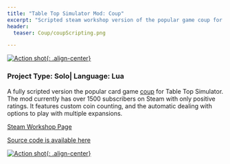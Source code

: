 ```yaml
---
title: "Table Top Simulator Mod: Coup"
excerpt: "Scripted steam workshop version of the popular game coup for Table Top Simulator."
header:
  teaser: Coup/coupScripting.png

---
```


[![Action shot](/images/Coup/coupGameplay.png.png){: .align-center}](/images/Coup/coupGameplay.png.png)

### Project Type: Solo| Language: Lua

A fully scripted version the popular card game [coup](https://boardgamegeek.com/boardgame/131357/coup) for Table Top Simulator. The mod currently has over 1500 subscribers on Steam with only positive ratings. It features custom coin counting, and the automatic dealing with options to play with multiple expansions.

[Steam Workshop Page](https://steamcommunity.com/sharedfiles/filedetails/?id=852334368)

[Source code is available here](https://github.com/SamMurphy/CoupTableTopMod)

[![Action shot](/images/Coup/coupScripting.png){: .align-center}](/images/Coup/coupScripting.png)

